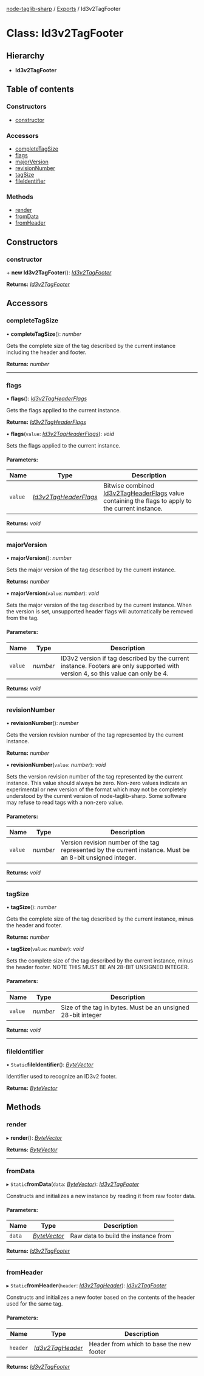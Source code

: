 [node-taglib-sharp](../README.md) / [Exports](../modules.md) / Id3v2TagFooter

# Class: Id3v2TagFooter

## Hierarchy

* **Id3v2TagFooter**

## Table of contents

### Constructors

- [constructor](id3v2tagfooter.md#constructor)

### Accessors

- [completeTagSize](id3v2tagfooter.md#completetagsize)
- [flags](id3v2tagfooter.md#flags)
- [majorVersion](id3v2tagfooter.md#majorversion)
- [revisionNumber](id3v2tagfooter.md#revisionnumber)
- [tagSize](id3v2tagfooter.md#tagsize)
- [fileIdentifier](id3v2tagfooter.md#fileidentifier)

### Methods

- [render](id3v2tagfooter.md#render)
- [fromData](id3v2tagfooter.md#fromdata)
- [fromHeader](id3v2tagfooter.md#fromheader)

## Constructors

### constructor

\+ **new Id3v2TagFooter**(): [*Id3v2TagFooter*](id3v2tagfooter.md)

**Returns:** [*Id3v2TagFooter*](id3v2tagfooter.md)

## Accessors

### completeTagSize

• **completeTagSize**(): *number*

Gets the complete size of the tag described by the current instance including the header
and footer.

**Returns:** *number*

___

### flags

• **flags**(): [*Id3v2TagHeaderFlags*](../enums/id3v2tagheaderflags.md)

Gets the flags applied to the current instance.

**Returns:** [*Id3v2TagHeaderFlags*](../enums/id3v2tagheaderflags.md)

• **flags**(`value`: [*Id3v2TagHeaderFlags*](../enums/id3v2tagheaderflags.md)): *void*

Sets the flags applied to the current instance.

#### Parameters:

Name | Type | Description |
------ | ------ | ------ |
`value` | [*Id3v2TagHeaderFlags*](../enums/id3v2tagheaderflags.md) | Bitwise combined [Id3v2TagHeaderFlags](../enums/id3v2tagheaderflags.md) value containing the flags to apply     to the current instance.    |

**Returns:** *void*

___

### majorVersion

• **majorVersion**(): *number*

Sets the major version of the tag described by the current instance.

**Returns:** *number*

• **majorVersion**(`value`: *number*): *void*

Sets the major version of the tag described by the current instance.
When the version is set, unsupported header flags will automatically be removed from the
tag.

#### Parameters:

Name | Type | Description |
------ | ------ | ------ |
`value` | *number* | ID3v2 version if tag described by the current instance. Footers are only     supported with version 4, so this value can only be 4.    |

**Returns:** *void*

___

### revisionNumber

• **revisionNumber**(): *number*

Gets the version revision number of the tag represented by the current instance.

**Returns:** *number*

• **revisionNumber**(`value`: *number*): *void*

Sets the version revision number of the tag represented by the current instance.
This value should always be zero. Non-zero values indicate an experimental or new version of
the format which may not be completely understood by the current version of
node-taglib-sharp. Some software may refuse to read tags with a non-zero value.

#### Parameters:

Name | Type | Description |
------ | ------ | ------ |
`value` | *number* | Version revision number of the tag represented by the current instance. Must be     an 8-bit unsigned integer.    |

**Returns:** *void*

___

### tagSize

• **tagSize**(): *number*

Gets the complete size of the tag described by the current instance, minus the header and
footer.

**Returns:** *number*

• **tagSize**(`value`: *number*): *void*

Sets the complete size of the tag described by the current instance, minus the header
footer. NOTE THIS MUST BE AN 28-BIT UNSIGNED INTEGER.

#### Parameters:

Name | Type | Description |
------ | ------ | ------ |
`value` | *number* | Size of the tag in bytes. Must be an unsigned 28-bit integer    |

**Returns:** *void*

___

### fileIdentifier

• `Static`**fileIdentifier**(): [*ByteVector*](bytevector.md)

Identifier used to recognize an ID3v2 footer.

**Returns:** [*ByteVector*](bytevector.md)

## Methods

### render

▸ **render**(): [*ByteVector*](bytevector.md)

**Returns:** [*ByteVector*](bytevector.md)

___

### fromData

▸ `Static`**fromData**(`data`: [*ByteVector*](bytevector.md)): [*Id3v2TagFooter*](id3v2tagfooter.md)

Constructs and initializes a new instance by reading it from raw footer data.

#### Parameters:

Name | Type | Description |
------ | ------ | ------ |
`data` | [*ByteVector*](bytevector.md) | Raw data to build the instance from    |

**Returns:** [*Id3v2TagFooter*](id3v2tagfooter.md)

___

### fromHeader

▸ `Static`**fromHeader**(`header`: [*Id3v2TagHeader*](id3v2tagheader.md)): [*Id3v2TagFooter*](id3v2tagfooter.md)

Constructs and initializes a new footer based on the contents of the header used for the
same tag.

#### Parameters:

Name | Type | Description |
------ | ------ | ------ |
`header` | [*Id3v2TagHeader*](id3v2tagheader.md) | Header from which to base the new footer    |

**Returns:** [*Id3v2TagFooter*](id3v2tagfooter.md)
